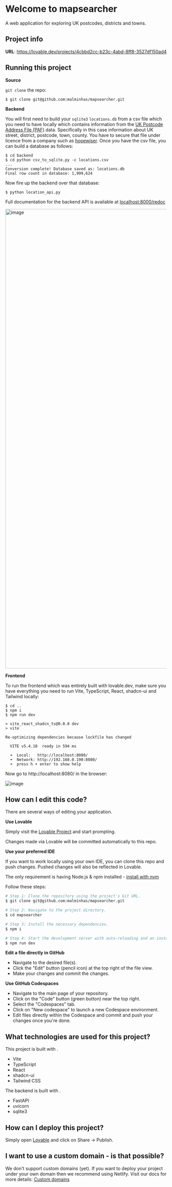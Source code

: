 # Welcome to mapsearcher

A web application for exploring UK postcodes, districts and towns.

## Project info

**URL**: https://lovable.dev/projects/4cbbd2cc-b23c-4abd-8ff8-3527df150ad4

## Running this project

**Source**

`git clone` the repo:
```
$ git clone git@github.com:malminhas/mapsearcher.git
```

**Backend**

You will first need to build your `sqlite3` `locations.db` from a csv file which you need to have locally which contains information from the [UK Postcode Address File (PAF)](https://www.poweredbypaf.com/) data.  Specifically in this case information about UK street, district, postcode, town, county.  You have to secure that file under licence from a company such as [hopewiser](https://www.hopewiser.com/address-validation/).
Once you have the csv file, you can build a database as follows:
```
$ cd backend
$ cd python csv_to_sqlite.py -c locations.csv
...
Conversion complete! Database saved as: locations.db
Final row count in database: 1,999,624
```

Now fire up the backend over that database:
```
$ python location_api.py
```

Full documentation for the backend API is available at [localhost:8000/redoc](http://localhost:8000/redoc)

<img width="1435" alt="image" src="https://github.com/user-attachments/assets/2bad47c8-d57e-4fb9-a333-94127ad82378" />

**Frontend**

To run the frontend which was entirely built with lovable.dev, make sure you have everything you need to run Vite, TypeScript, React, shadcn-ui and Tailwind locally:
```
$ cd ..
$ npm i
$ npm run dev

> vite_react_shadcn_ts@0.0.0 dev
> vite

Re-optimizing dependencies because lockfile has changed

  VITE v5.4.10  ready in 594 ms

  ➜  Local:   http://localhost:8080/
  ➜  Network: http://192.168.0.190:8080/
  ➜  press h + enter to show help
```

Now go to http://localhost:8080/ in the browser:

![image](https://github.com/user-attachments/assets/57b52ae7-41c5-412d-a781-0d0788d96c89)

## How can I edit this code?

There are several ways of editing your application.

**Use Lovable**

Simply visit the [Lovable Project](https://lovable.dev/projects/4cbbd2cc-b23c-4abd-8ff8-3527df150ad4) and start prompting.

Changes made via Lovable will be committed automatically to this repo.

**Use your preferred IDE**

If you want to work locally using your own IDE, you can clone this repo and push changes. Pushed changes will also be reflected in Lovable.

The only requirement is having Node.js & npm installed - [install with nvm](https://github.com/nvm-sh/nvm#installing-and-updating)

Follow these steps:

```sh
# Step 1: Clone the repository using the project's Git URL.
$ git clone git@github.com:malminhas/mapsearcher.git

# Step 2: Navigate to the project directory.
$ cd mapsearcher

# Step 3: Install the necessary dependencies.
$ npm i

# Step 4: Start the development server with auto-reloading and an instant preview.
$ npm run dev
```

**Edit a file directly in GitHub**

- Navigate to the desired file(s).
- Click the "Edit" button (pencil icon) at the top right of the file view.
- Make your changes and commit the changes.

**Use GitHub Codespaces**

- Navigate to the main page of your repository.
- Click on the "Code" button (green button) near the top right.
- Select the "Codespaces" tab.
- Click on "New codespace" to launch a new Codespace environment.
- Edit files directly within the Codespace and commit and push your changes once you're done.

## What technologies are used for this project?

This project is built with .

- Vite
- TypeScript
- React
- shadcn-ui
- Tailwind CSS

The backend is built with .

- FastAPI
- uvicorn
- sqlite3


## How can I deploy this project?

Simply open [Lovable](https://lovable.dev/projects/4cbbd2cc-b23c-4abd-8ff8-3527df150ad4) and click on Share -> Publish.

## I want to use a custom domain - is that possible?

We don't support custom domains (yet). If you want to deploy your project under your own domain then we recommend using Netlify. Visit our docs for more details: [Custom domains](https://docs.lovable.dev/tips-tricks/custom-domain/)
